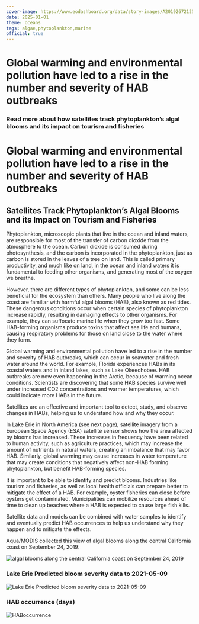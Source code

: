 ```yaml
---
cover-image: https://www.eodashboard.org/data/story-images/A2019267212500.CalifornaiCoastalBloom.jpg
date: 2025-01-01
theme: oceans
tags: algae,phytoplankton,marine
official: true
---
```


#  Global warming and environmental pollution have led to a rise in the number and severity of HAB outbreaks <!--{ as="img" mode="hero" src="https://www.eodashboard.org/data/story-images/A2019267212500.CalifornaiCoastalBloom.jpg" }-->
### Read more about how satellites track phytoplankton’s algal blooms and its impact on tourism and fisheries <!--{ style="font-size:1.5rem;opacity:0.7;margin-top:1rem;" }-->

#  Global warming and environmental pollution have led to a rise in the number and severity of HAB outbreaks

## Satellites Track Phytoplankton’s Algal Blooms and its Impact on Tourism and Fisheries

Phytoplankton, microscopic plants that live in the ocean and inland waters, are responsible for most of the transfer of carbon dioxide from the atmosphere to the ocean. Carbon dioxide is consumed during photosynthesis, and the carbon is incorporated in the phytoplankton, just as carbon is stored in the leaves of a tree on land. This is called primary productivity, and much like on land, in the ocean and inland waters it is fundamental to feeding other organisms, and generating most of the oxygen we breathe.

However, there are different types of phytoplankton, and some can be less beneficial for the ecosystem than others. Many people who live along the coast are familiar with harmful algal blooms (HAB), also known as red tides. These dangerous conditions occur when certain species of phytoplankton increase rapidly, resulting in damaging effects to other organisms. For example, they can suffocate marine life when they grow too fast. Some HAB-forming organisms produce toxins that affect sea life and humans, causing respiratory problems for those on land close to the water where they form.

Global warming and environmental pollution have led to a rise in the number and severity of HAB outbreaks, which can occur in seawater and fresh water around the world. For example, Florida experiences HABs in its coastal waters and in inland lakes, such as Lake Okeechobee. HAB outbreaks are now even happening in the Arctic, because of warming ocean conditions. Scientists are discovering that some HAB species survive well under increased CO2 concentrations and warmer temperatures, which could indicate more HABs in the future.

Satellites are an effective and important tool to detect, study, and observe changes in HABs, helping us to understand how and 
why they occur.

In Lake Erie in North America (see next page), satellite imagery from a European Space Agency (ESA) satellite sensor shows how the area affected by blooms has increased. These increases in frequency have been related to human activity, such as agriculture practices, which may increase the amount of nutrients in natural waters, creating an imbalance that may favor HAB. Similarly, global warming may cause increases in water temperature that may create conditions that negatively affect non-HAB forming phytoplankton, but benefit HAB-forming species.

It is important to be able to identify and predict blooms. Industries like tourism and fisheries, as well as local health officials can prepare better to mitigate the effect of a HAB. For example, oyster fisheries can close before oysters get contaminated. Municipalities can mobilize resources ahead of time to clean up beaches where a HAB is expected to cause large fish kills.

Satellite data and models can be combined with water samples to identify and eventually predict HAB occurrences to help us understand why they happen and to mitigate the effects.

Aqua/MODIS collected this view of algal blooms along the central California coast on September 24, 2019:

![algal blooms along the central California coast on September 24, 2019](https://www.eodashboard.org/data/story-images/A2019267212500.CalifornaiCoastalBloom.jpg)

### Lake Erie Predicted bloom severity data to 2021-05-09
![Lake Erie Predicted bloom severity data to 2021-05-09](https://www.eodashboard.org/data/story-images/NASA%20Ocean%20Fig%201.png)
### HAB occurrence (days)
![HABoccurrence](https://www.eodashboard.org/data/story-images/NASA%20Ocean%20Fig%202.png)